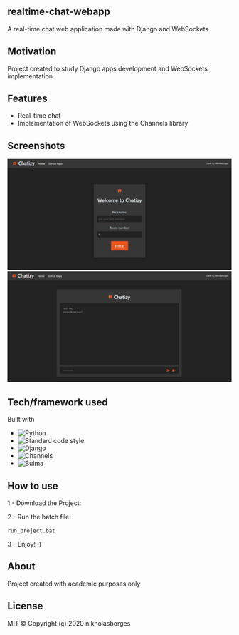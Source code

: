 ## realtime-chat-webapp
A real-time chat web application made with Django and WebSockets

## Motivation
Project created to study Django apps development and WebSockets implementation

## Features

- Real-time chat
- Implementation of WebSockets using the Channels library

## Screenshots

![screenshot](resources/print_1.png)
![screenshot](resources/print_2.png)

## Tech/framework used

Built with

- ![Python](https://img.shields.io/badge/Python-v3.9-yellow)
- ![Standard code style](https://img.shields.io/badge/Code%20Style-standard-orange)
- ![Django](https://img.shields.io/badge/Django-https%3A%2F%2Fwww.djangoproject.com-yellow)
- ![Channels](https://img.shields.io/badge/Channels-https%3A%2F%2Fchannels.readthedocs.io%2Fen%2Fstable%2F-orange)
- ![Bulma](https://img.shields.io/badge/Bulma-https%3A%2F%2Fbulma.io-green)

## How to use

1 - Download the Project:

2 - Run the batch file:
```
run_project.bat
```
3 - Enjoy! :)

## About

Project created with academic purposes only

## License

MIT © Copyright (c) 2020 nikholasborges
